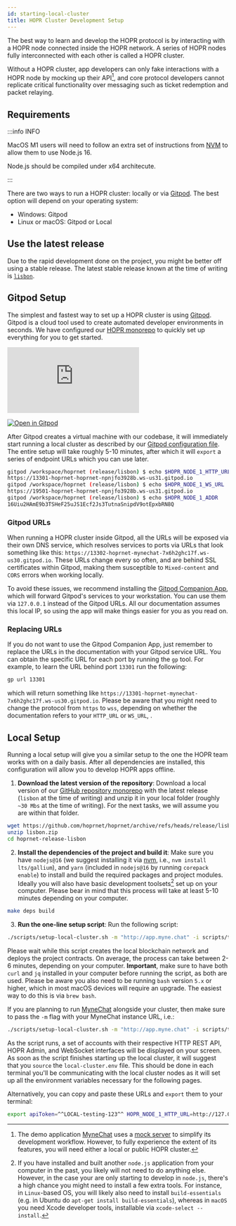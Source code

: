 ```yaml
---
id: starting-local-cluster
title: HOPR Cluster Development Setup
---
```


The best way to learn and develop the HOPR protocol is by interacting with a HOPR node connected inside the HOPR network.
A series of HOPR nodes fully interconnected with each other is called a HOPR cluster.

Without a HOPR cluster, app developers can only fake interactions with a HOPR node by mocking up their API[^1], and
core protocol developers cannot replicate critical functionality over messaging such as ticket redemption
and packet relaying.

## Requirements

:::info INFO

MacOS M1 users will need to follow an extra set of instructions from [NVM](https://github.com/nvm-sh/nvm#macos-troubleshooting) to allow them to use Node.js 16.

Node.js should be compiled under x64 architecute.

:::

There are two ways to run a HOPR cluster: locally or via [Gitpod](https://gitpod.io). The best option will depend on your operating system:

- Windows: Gitpod
- Linux or macOS: Gitpod or Local

## Use the latest release

Due to the rapid development done on the project, you might be better off using a stable
release. The latest stable release known at the time of writing is [`lisbon`](https://github.com/hoprnet/hoprnet/archive/refs/heads/release/lisbon.zip).

## Gitpod Setup

The simplest and fastest way to set up a HOPR cluster is using [Gitpod](https://gitpod.io). Gitpod is a cloud tool used to create
automated developer environments in seconds. We have configured our [HOPR monorepo](https://gitpod.io/#https://github.com/hoprnet/hoprnet)
to quickly set up everything for you to get started.

<div class="embed-container">
<iframe src="https://player.vimeo.com/video/678070260?h=9ef64ca41b" frameborder="0" allow="autoplay; fullscreen; picture-in-picture" allowfullscreen></iframe>
</div>

[![Open in Gitpod](https://gitpod.io/button/open-in-gitpod.svg)](https://gitpod.io/#https://github.com/hoprnet/hoprnet/tree/release/lisbon)

After Gitpod creates a virtual machine with our codebase, it will immediately start running a local cluster as described by our
[Gitpod configuration file](https://github.com/hoprnet/hoprnet/blob/release/lisbon/.gitpod.yml). The entire setup will take roughly 5-10
minutes, after which it will `export` a series of endpoint URLs which you can use later.

```bash
gitpod /workspace/hoprnet (release/lisbon) $ echo $HOPR_NODE_1_HTTP_URL
https://13301-hoprnet-hoprnet-npnjfo3928b.ws-us31.gitpod.io
gitpod /workspace/hoprnet (release/lisbon) $ echo $HOPR_NODE_1_WS_URL
https://19501-hoprnet-hoprnet-npnjfo3928b.ws-us31.gitpod.io
gitpod /workspace/hoprnet (release/lisbon) $ echo $HOPR_NODE_1_ADDR
16Uiu2HAmE9b3TSHeF25uJS1Ecf2Js3TutnaSnipdV9otEpxbRN8Q
```

### Gitpod URLs

When running a HOPR cluster inside Gitpod, all the URLs will be exposed via their own DNS service, which resolves services to ports via
URLs that look something like this: `https://13302-hoprnet-mynechat-7x6h2ghc17f.ws-us30.gitpod.io`. These URLs change every so often, and are behind
SSL certificates within Gitpod, making them susceptible to `Mixed-content` and `CORS` errors when working locally.

To avoid these issues, we recommend installing the [Gitpod Companion App](https://www.gitpod.io/docs/develop/local-companion), which will forward Gitpod's services to your workstation. You can use them via `127.0.0.1` instead of the Gitpod URLs. All our documentation
assumes this local IP, so using the app will make things easier for you as you read on.

### Replacing URLs

If you do not want to use the Gitpod Companion App, just remember to replace the URLs in the documentation with your Gitpod service URL. You
can obtain the specific URL for each port by running the `gp` tool. For example, to learn the URL behind port `13301` run the following:

```bash
gp url 13301
```

which will return something like `https://13301-hoprnet-mynechat-7x6h2ghc17f.ws-us30.gitpod.io`. Please be aware that you might need to change the protocol from `https` to `wss`, depending on whether the documentation refers to your `HTTP_URL` or `WS_URL`, .

## Local Setup

Running a local setup will give you a similar setup to the one the HOPR team works with on a daily basis. After all dependencies are installed,
this configuration will allow you to develop HOPR apps offline.

1. **Download the latest version of the repository**: Download a local version of our [GitHub repository monorepo](https://github.com/hoprnet/hoprnet/tree/release/lisbon)
   with the latest release (`lisbon` at the time of writing) and unzip it in your local folder (roughly `~30 Mbs` at the time of writing). For the next tasks, we will assume you are within that folder.

```bash
wget https://github.com/hoprnet/hoprnet/archive/refs/heads/release/lisbon.zip
unzip lisbon.zip
cd hoprnet-release-lisbon
```

2. **Install the dependencies of the project and build it**: Make sure you have `nodejs@16` (we suggest installing it via [nvm](https://github.com/nvm-sh/nvm), i.e., `nvm install lts/gallium`), and `yarn` (included in `nodejs@16` by running `corepack enable`)
   to install and build the required packages and project modules. Ideally you will also have basic development toolsets[^2] set up on your computer. Please bear in mind that this process will take at least 5-10 minutes depending on your computer.

```bash
make deps build
```

3. **Run the one-line setup script**: Run the following script:

```bash
./scripts/setup-local-cluster.sh -m "http://app.myne.chat" -i scripts/topologies/full_interconnected_cluster.sh
```

Please wait while this script creates
the local blockchain network and deploys the project contracts. On average, the process can take between 2-6 minutes, depending on your computer. **Important**, make sure to have both `curl` and `jq` installed in your computer
before running the script, as both are used. Please be aware you also need to be running `bash` version `5.x` or higher,
which in most macOS devices will require an upgrade. The easiest way to do this is via `brew bash`.

If you are planning to run [MyneChat](http://app.myne.chat/)
alongside your cluster, then make sure to pass the `-m` flag with your MyneChat instance URL, i.e.:

```bash
./scripts/setup-local-cluster.sh -m "http://app.myne.chat" -i scripts/topologies/full_interconnected_cluster.sh
```

As the script runs, a set of accounts with their respective HTTP REST API, HOPR Admin, and WebSocket interfaces will be displayed
on your screen. As soon as the script finishes starting up the local cluster, it will suggest that you `source` the `local-cluster.env` file.
This should be done in each terminal you'll be communicating with the local cluster nodes as it will set up all the environment variables
necessary for the following pages.

Alternatively, you can copy and paste these URLs and `export` them to your terminal:

```bash
export apiToken=^^LOCAL-testing-123^^ HOPR_NODE_1_HTTP_URL=http://127.0.0.1:13301 HOPR_NODE_1_WS_URL=ws://127.0.0.1:19501 HOPR_NODE_2_HTTP_URL=http://127.0.0.1:13302 HOPR_NODE_2_WS_URL=ws://127.0.0.1:19502 HOPR_NODE_3_HTTP_URL=http://127.0.0.1:13303 HOPR_NODE_3_WS_URL=ws://127.0.0.1:19503 HOPR_NODE_4_HTTP_URL=http://127.0.0.1:13304 HOPR_NODE_4_WS_URL=ws://127.0.0.1:19504 HOPR_NODE_5_HTTP_URL=http://127.0.0.1:13305 HOPR_NODE_5_WS_URL=ws://127.0.0.1:19505
```

[^1]:
    The demo application [MyneChat](https://github.com/hoprnet/myne-chat) uses a
    [mock server](https://github.com/hoprnet/myne-chat/blob/cf6501b2ffa24502834f567ab575630e302e3d34/mocks/index.js#L47-L79)
    to simplify its development workflow. However, to fully experience the extent of its features, you will need either a local or public HOPR cluster.

[^2]: If you have installed and built another `node.js` application from your computer in the past, you likely will not need to do anything else. However, in the case your are only starting to develop in `node.js`, there's a high chance you might need to install a few extra tools. For instance, in `Linux`-based OS, you will likely also need to install `build-essentials` (e.g. in Ubuntu do `apt-get install build-essentials`), whereas in `macOS` you need Xcode developer tools, installable via `xcode-select --install`.
